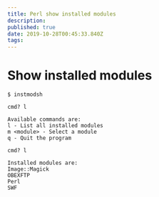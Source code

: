 ```yaml
---
title: Perl show installed modules
description: 
published: true
date: 2019-10-28T00:45:33.840Z
tags: 
---
```


# Show installed modules

```text
$ instmodsh

cmd? l

Available commands are:
l - List all installed modules
m <module> - Select a module
q - Quit the program

cmd? l

Installed modules are:
Image::Magick
OBEXFTP
Perl
SWF
```
